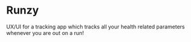# Runzy
UX/UI for a tracking app which tracks all your health related parameters whenever you are out on a run!
